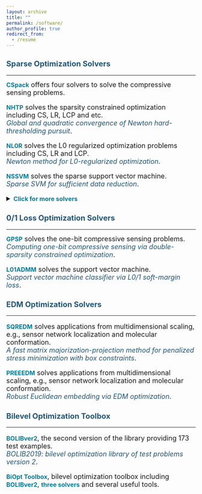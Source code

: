 ```yaml
---
layout: archive
title: ""  
permalink: /software/
author_profile: true
redirect_from:
  - /resume
---
```

 
<style>
a:link {
  text-decoration: none;
}

a:visited {
  text-decoration: none;
}

a:hover {
  text-decoration: underline;
}

a:active {
  text-decoration: underline;
}
</style>




## <span style="color:#225675"><b style="font-size:20px">Sparse  Optimization Solvers</b></span>
---

  <font size=4> 
  <a style="font-size: 16px; font-weight: bold; color:#007D98" href="https://github.com/ShenglongZhou/CSpack" target="_blank">CSpack</a> offers four solvers to solve the compressive sensing problems.
  <p style="line-height: 1;"></p>
  
  <a style="font-size: 16px; font-weight: bold; color:#007D98" href="https://github.com/ShenglongZhou/NHTPver2" target="_blank">NHTP</a> solves the sparsity constrained optimization including CS, LR, LCP and etc.   <br> 
  <a style="color:#225675" href="https://arxiv.org/abs/1901.02763" target="_blank"><i>Global and quadratic convergence of Newton hard-thresholding pursuit</i></a>.
  <p style="line-height: 1;"></p>
    
  <a style="font-size: 16px; font-weight: bold; color:#007D98" href="https://github.com/ShenglongZhou/NL0R" target="_blank">NL0R</a> solves the L0 regularized optimization problems including CS, LR and LCP.   <br> 
  <a style="color:#225675" href="https://arxiv.org/abs/2004.05132" target="_blank"><i>Newton method for L0-regularized optimization</i></a>.
  <p style="line-height: 1;"></p>

   <a style="font-size: 16px; font-weight: bold; color:#007D98" href="https://github.com/ShenglongZhou/NSSVM" target="_blank">NSSVM</a> solves the sparse support vector machine.  <br>
  <a style="color:#225675" href="https://arxiv.org/abs/2005.13771" target="_blank"><i>Sparse SVM for sufficient data reduction</i></a>.
  <p style="line-height: 1;"></p>
  
  <details>
  <summary><span style="color:#007D98"><b style="font-size:16px">Click for more solvers</b></span></summary>
  <br> 

  <a style="font-size: 16px; font-weight: bold; color:#007D98" href="https://github.com/ShenglongZhou/IIHT" target="_blank">IIHT</a> solves the sparsity constrained optimization including CS, LR, LCP and etc.   <br>
  <a style="color:#225675" href="http://www.ybook.co.jp/online2/oppjo/vol13/p325.html" target="_blank"><i>A Convergent iterative hard thresholding for sparsity and nonnegativity constrained optimization</i></a>. 
  <p style="line-height: 1;"></p>
 
  <a style="font-size: 16px; font-weight: bold; color:#007D98" href="https://github.com/ShenglongZhou/MIRL1" target="_blank">MIRL1</a> solves the reweighted L1 minimization.    <br>
  <a style="color:#225675" href="https://doi.org/10.1093/imaiai/iaw002" target="_blank"><i>A Null-space-based weighted L1 minimisation qpproach to compressed sensing</i></a>.
  <p style="line-height: 1;"></p>
 
  <a style="font-size: 16px; font-weight: bold; color:#007D98" href="https://github.com/ShenglongZhou/HTPCP" target="_blank">HTPCP</a> solves the sparse linear/nonlinear complementarity problems.   <br>
  <a style="color:#225675" href="https://link.springer.com/article/10.1007/s11590-014-0834-7" target="_blank"><i>A half thresholding projection algorithmfor sparse solutions of LCPs</i></a>. 
  <p style="line-height: 1;"></p>

  <a style="font-size: 16px; font-weight: bold; color:#007D98" href="https://github.com/ShenglongZhou/ADMM" target="_blank">ADMM</a> solves the sparse and low-rank covariance matrix recovery problem.   <br>
  <a style="color:#225675" href="https://link.springer.com/article/10.1007/s40305-014-0058-7" target="_blank"><i>Sparse and low-rank covariance matrix estimation</i></a>. <br><br>
 
   <!---
  <b> Two general forms of sparse optimization: </b> 
  
   \begin{eqnarray*}
   \begin{array}{lll}
   \text{Sparsity constrained optimization:}~&~\min_{x}&~f(x), ~ {\rm s.t.}, ~ \Vert x \Vert_0\leq s \\
   \text{L0 regularized optimization:} &~\min_{x}&~f(x) +\lambda \Vert x \Vert_0,
   \end{array}
   \end{eqnarray*}
   where $f: \mathbb{R}^{ n}\rightarrow  \mathbb{R}$, $s\ll n, \lambda>0$ and $\Vert x \Vert_0$ is the so-called $\ell_0$ norm that counts the number of nonzero elements of $x$.  <br><br> --->
 
 
  <!---### <b> Applications of sparse optimization </b>  <br><br>
  * Compressed sensing (<span style="color:orange"><b>CS</b></span>):
  \begin{eqnarray}
  f(x) = (1/2) \Vert Ax-b \Vert^2
  \end{eqnarray}
  where $A\in\mathbb{R}^{m\times n}, b\in \mathbb{R}^{m}$. <br><br> 
  * Sparse logistic regression (<span style="color:orange"><b>SLR</b></span>):
  \begin{eqnarray}
  f(x) =  \frac{1}{m}\sum_{i=1}^{m}\left\lbrace \ln(1+ e^{\langle a_i, x\rangle})-b_i\langle a_i, x\rangle\right \rbrace+\mu\Vert x\Vert_2^2  
  \end{eqnarray}
  where $a_i\in\mathbb{R}^{n}, b_i\in \lbrace 0,1\rbrace, i=1,2,\cdots,m$ and $\mu\geq0$.<br><br>
  * Sparse linear complementarity problem (<span style="color:orange"><b>SLCP</b></span>):
  \begin{eqnarray}
  f(x) = \frac{1}{r}\sum_{i=1}^{m}\left\lbrace   (x_i)^r_{+}(M_ix+q_i)^r_{+}  +   (-x_i)^r_{+}   +  (-M_ix-q_i)^r_+ \right \rbrace 
  \end{eqnarray}
  where $M\in\mathbb{R}^{n\times n}, q\in \mathbb{R}^{n}, r\geq 2$, $M_i$ is the $i$th row of $M$ and $t_+:=\max \lbrace t,0\rbrace$. 
  Note that  
  \begin{eqnarray}
   f(x)=0~~ \Longleftrightarrow~~ x \geq 0,~ Mx+q\geq 0,~ \langle x , Mx+q \rangle=0 \nonumber
  \end{eqnarray}
  <br>
  --->

   Applications solved by the aforementioned solvers are summarized in following table:<br>

   <table border="2" width="0.5">
      <tr>
        <td style="width:9%" align="center"> </td>
        <td style="width:5%" align="center"><a style="font-size: 16px; font-weight: bold; color:#007D98"  href="https://github.com/ShenglongZhou/NHTPver2" target="_blank">NHTP</a></td>
        <td style="width:5%" align="center"><a style="font-size: 16px; font-weight: bold; color:#007D98"  href="https://github.com/ShenglongZhou/NL0R" target="_blank">NL0R</a></td>
        <td style="width:5%" align="center"><a style="font-size: 16px; font-weight: bold; color:#007D98"  href="https://github.com/ShenglongZhou/IIHT" target="_blank">IIHT</a></td>
        <td style="width:5%" align="center"><a style="font-size: 16px; font-weight: bold; color:#007D98" href="https://github.com/ShenglongZhou/MIRL1" target="_blank">MIRL1</a></td>
        <td style="width:5%" align="center"><a style="font-size: 16px; font-weight: bold; color:#007D98"  href="https://github.com/ShenglongZhou/HTPCP" target="_blank">HTPCP</a></td>
      </tr>
       <tr>
          <td style="width:9%" align="left"><b>Compressed sensing (<span style="color:#007D98">CS</span>)</b></td>
          <td style="width:5%" align="center">$\surd$</td>
          <td style="width:5%" align="center">$\surd$</td>
          <td style="width:5%" align="center">$\surd$</td>
          <td style="width:5%" align="center">$\surd$</td>
          <td style="width:5%" align="center"> </td> 
      </tr>
        <tr>
          <td style="width:9%" align="left"><b>Logistic regression (<span style="color:#007D98">LR</span>)</b></td>
          <td style="width:5%" align="center">$\surd$</td>
          <td style="width:5%" align="center">$\surd$</td>
          <td style="width:5%" align="center">$\surd$</td>
          <td style="width:5%" align="center"> </td> 
          <td style="width:5%" align="center"> </td> 
      </tr>
        <tr>
          <td style="width:9%" align="left"><b>Linear complementarity problem (<span style="color:#007D98">LCP</span>)</b></td>
          <td style="width:5%" align="center">$\surd$</td>
          <td style="width:5%" align="center">$\surd$</td>
          <td style="width:5%" align="center">$\surd$</td>
          <td style="width:5%" align="center"> </td>
          <td style="width:5%" align="center">$\surd$</td> 
      </tr>
      </table>
  </details> 
  </font>

## <span style="color:#225675"><b style="font-size:20px">0/1 Loss Optimization Solvers</b></span>
---

  <font size=4> 
  <a style="font-size: 16px; font-weight: bold; color:#007D98" href="https://github.com/ShenglongZhou/GPSP" target="_blank">GPSP</a> solves the one-bit compressive sensing problems. <br>
  <a style="color:#225675" href="https://www.researchgate.net/publication/348371863" target="_blank"><i>Computing one-bit compressive sensing via double-sparsity constrained optimization</i></a>. 
  <p style="line-height: 1;"></p>

  <a style="font-size: 16px; font-weight: bold; color:#007D98" href="https://github.com/Huajun-Wang/L01ADMM" target="_blank">L01ADMM</a> solves the support vector machine. <br>
  <a style="color:#225675" href="https://arxiv.org/abs/1912.07418" target="_blank"><i>Support vector machine classifier via  L0/1 soft-margin loss</i></a>. 
      
  </font>
  

## <span style="color:#225675"><b style="font-size:20px">EDM Optimization Solvers</b></span>
---
  
  <font size=4> 

  <a style="font-size: 16px; font-weight: bold; color:#007D98" href="https://github.com/ShenglongZhou/SQREDM" target="_blank">SQREDM</a> solves applications from multidimensional scaling,
  e.g.,  sensor network localization and molecular conformation.    <br>
  <a style="color:#225675" href="https://ieeexplore.ieee.org/document/8399531" target="_blank"><i>A fast matrix majorization-projection method for penalized stress minimization with box constraints</i></a>.
  <p style="line-height: 1;"></p>

  <a style="font-size: 16px; font-weight: bold; color:#007D98" href="https://github.com/ShenglongZhou/PREEEDM" target="_blank">PREEEDM</a> solves applications from multidimensional scaling,
  e.g.,  sensor network localization and molecular conformation.    <br>
  <a style="color:#225675" href="https://doi.org/10.1007/s12532-019-00168-0" target="_blank"><i>Robust Euclidean embedding via EDM optimization</i></a>. 
  </font>



## <span style="color:#225675"><b style="font-size:20px">Bilevel Optimization Toolbox </b></span>
---

  <font size=4>
 
  <a style="font-size: 16px; font-weight: bold; color:#007D98" href="https://biopt.github.io/bolib/" target="_blank">BOLIBver2</a>, the second version of  the library providing 173 test examples. <br>
  <a style="color:#225675" href="https://www.researchgate.net/publication/338375731" target="_blank"><i>BOLIB2019: bilevel optimization library of test problems version 2</i></a>.
  <p style="line-height: 1;"></p>

  <a style="font-size: 16px; font-weight: bold; color:#007D98" href="https://biopt.github.io/" target="_blank">BiOpt Toolbox</a>,  bilevel optimization toolbox including <a style="font-size: 16px; font-weight: bold; color:#007D98" href="https://biopt.github.io/bolib/" target="_blank">BOLIBver2</a>, 
  <a style="font-size: 16px; font-weight: bold; color:#007D98" href="https://biopt.github.io/solvers/" target="_blank">three solvers</a> and several useful tools. 
  
  </font>
